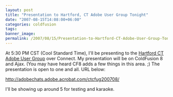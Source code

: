 ```yaml
---
layout: post
title: "Presentation to Hartford, CT Adobe User Group Tonight"
date: "2007-08-15T14:08:00+06:00"
categories: coldfusion 
tags: 
banner_image: 
permalink: /2007/08/15/Presentation-to-Hartford-CT-Adobe-User-Group-Tonight
---
```


At 5:30 PM CST (Cool Standard Time), I'll be presenting to the <a href="http://ctcfug.com/">Hartford CT Adobe User Group</a> over Connect. My presentation will be on ColdFusion 8 and Ajax. (You may have heard CF8 adds a few things in this area. ;) The presentation is open to one and all. URL below:

<a href="http://adobechats.adobe.acrobat.com/ctcfug200708/">http://adobechats.adobe.acrobat.com/ctcfug200708/</a>

I'll be showing up around 5 for testing and karaoke.